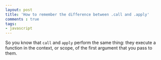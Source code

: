 ```yaml
---
layout: post
title: 'How to remember the difference between .call and .apply'
comments : true
tags:
- javascript
---
```


So you know that `call` and `apply` perform the same thing: they execute a function in the context, or scope, of the first argument that you pass to them.
